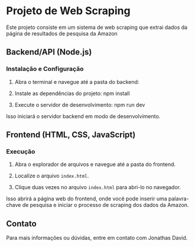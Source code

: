 # Projeto de Web Scraping

Este projeto consiste em um sistema de web scraping que extrai dados da página de resultados de pesquisa da Amazon

## Backend/API (Node.js)

### Instalação e Configuração

1. Abra o terminal e navegue até a pasta do backend:


2. Instale as dependências do projeto:
npm install


3. Execute o servidor de desenvolvimento:
npm run dev


Isso iniciará o servidor backend em modo de desenvolvimento.

## Frontend (HTML, CSS, JavaScript)

### Execução

1. Abra o explorador de arquivos e navegue até a pasta do frontend.

2. Localize o arquivo `index.html`.

3. Clique duas vezes no arquivo `index.html` para abri-lo no navegador.

Isso abrirá a página web do frontend, onde você pode inserir uma palavra-chave de pesquisa e iniciar o processo de scraping dos dados da Amazon.

## Contato

Para mais informações ou dúvidas, entre em contato com Jonathas David.
